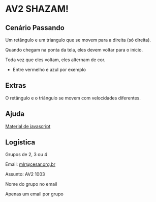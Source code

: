 # AV2 SHAZAM!

## Cenário Passando

Um retângulo e um triangulo que se movem para a direita (só direita).

Quando chegam na ponta da tela, eles devem voltar para o início.

Toda vez que eles voltam, eles alternam de cor.
- Entre vermelho e azul por exemplo
    
## Extras

O retângulo e o triângulo se movem com velocidades diferentes.

## Ajuda

[Material de javascript](matheuslessarodrigues.github.io/LP-Codes/)

## Logística

Grupos de 2, 3 ou 4

Email: mlr@cesar.org.br

Assunto: AV2 1003

Nome do grupo no email

Apenas um email por grupo
